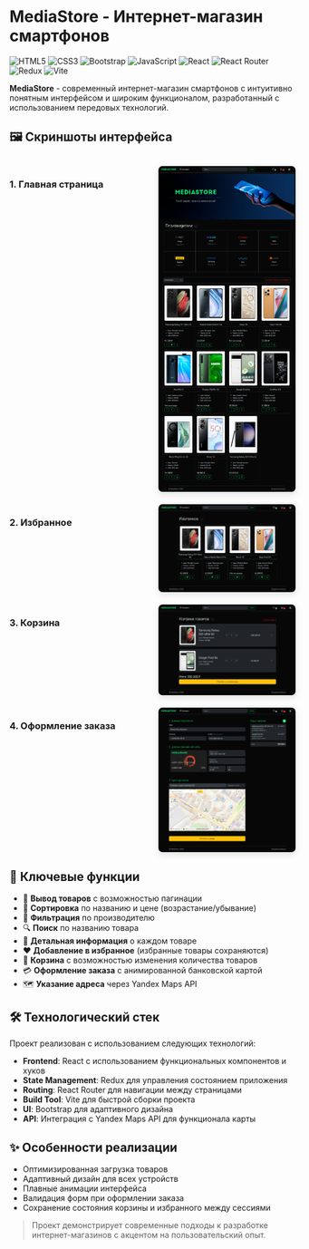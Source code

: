 # MediaStore - Интернет-магазин смартфонов

![HTML5](https://img.shields.io/badge/HTML5-E34F26?style=for-the-badge&logo=html5&logoColor=white)
![CSS3](https://img.shields.io/badge/CSS3-1572B6?style=for-the-badge&logo=css3&logoColor=white)
![Bootstrap](https://img.shields.io/badge/Bootstrap-7952B3?style=for-the-badge&logo=bootstrap&logoColor=white)
![JavaScript](https://img.shields.io/badge/JavaScript-F7DF1E?style=for-the-badge&logo=javascript&logoColor=black)
![React](https://img.shields.io/badge/React-61DAFB?style=for-the-badge&logo=react&logoColor=black)
![React Router](https://img.shields.io/badge/React_Router-CA4245?style=for-the-badge&logo=react-router&logoColor=white)
![Redux](https://img.shields.io/badge/Redux-764ABC?style=for-the-badge&logo=redux&logoColor=white)
![Vite](https://img.shields.io/badge/Vite-646CFF?style=for-the-badge&logo=vite&logoColor=white)

**MediaStore** - современный интернет-магазин смартфонов с интуитивно понятным интерфейсом и широким функционалом, разработанный с использованием передовых технологий.

## 🖼️ Скриншоты интерфейса

<div style="display: grid; grid-template-columns: repeat(2, 1fr); gap: 20px; margin: 30px 0;">

### 1. Главная страница
<img src="./screenshots/main.png" style="border-radius: 8px; border: 1px solid #e1e4e8; box-shadow: 0 4px 12px rgba(0,0,0,0.1); max-width: 100%; height: auto;"/>

### 2. Избранное
<img src="./screenshots/favorites.png" style="border-radius: 8px; border: 1px solid #e1e4e8; box-shadow: 0 4px 12px rgba(0,0,0,0.1); max-width: 100%; height: auto;"/>

### 3. Корзина
<img src="./screenshots/cart.png" style="border-radius: 8px; border: 1px solid #e1e4e8; box-shadow: 0 4px 12px rgba(0,0,0,0.1); max-width: 100%; height: auto;"/>

### 4. Оформление заказа
<img src="./screenshots/order.png" style="border-radius: 8px; border: 1px solid #e1e4e8; box-shadow: 0 4px 12px rgba(0,0,0,0.1); max-width: 100%; height: auto;"/>

</div>

## 🚀 Ключевые функции

- 📱 **Вывод товаров** с возможностью пагинации
- 🔄 **Сортировка** по названию и цене (возрастание/убывание)
- 🎯 **Фильтрация** по производителю
- 🔍 **Поиск** по названию товара
- 📖 **Детальная информация** о каждом товаре
- ❤️ **Добавление в избранное** (избранные товары сохраняются)
- 🛒 **Корзина** с возможностью изменения количества товаров
- 💳 **Оформление заказа** с анимированной банковской картой
- 🗺️ **Указание адреса** через Yandex Maps API

## 🛠️ Технологический стек

Проект реализован с использованием следующих технологий:

- **Frontend**: React с использованием функциональных компонентов и хуков
- **State Management**: Redux для управления состоянием приложения
- **Routing**: React Router для навигации между страницами
- **Build Tool**: Vite для быстрой сборки проекта
- **UI**: Bootstrap для адаптивного дизайна
- **API**: Интеграция с Yandex Maps API для функционала карты

## ✨ Особенности реализации

- Оптимизированная загрузка товаров
- Адаптивный дизайн для всех устройств
- Плавные анимации интерфейса
- Валидация форм при оформлении заказа
- Сохранение состояния корзины и избранного между сессиями

> Проект демонстрирует современные подходы к разработке интернет-магазинов с акцентом на пользовательский опыт.